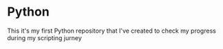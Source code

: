 # Python
This it's my first Python repository that I've created to check my progress during my scripting jurney
